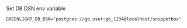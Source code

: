 Set DB DSN env variable
```shell
GREENLIGHT_DB_DSN="postgres://go_user:go_1234@localhost/snippetbox"
```

